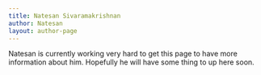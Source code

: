 ```yaml
---
title: Natesan Sivaramakrishnan
author: Natesan
layout: author-page
---
```


Natesan is currently working very hard to get this page to have more information about him. Hopefully
he will have some thing to up here soon.
